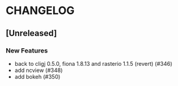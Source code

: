 # CHANGELOG

## [Unreleased]

### New Features

- back to cligj 0.5.0, fiona 1.8.13 and rasterio 1.1.5 (revert) (#346)
- add ncview (#348)
- add bokeh (#350)



